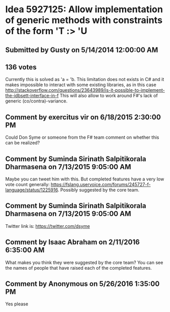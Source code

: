 # Idea 5927125: Allow implementation of generic methods with constraints of the form 'T :> 'U

## Submitted by Gusty on 5/14/2014 12:00:00 AM

## 136 votes

Currently this is solved as 'a = 'b.
This limitation does not exists in C# and it makes impossible to interact with some existing libraries, as in this case http://stackoverflow.com/questions/23643989/is-it-possible-to-implement-the-idbsett-interface-in-f
This will also allow to work around F#'s lack of generic (co/contra)-variance.


## Comment by exercitus vir on 6/18/2015 2:30:00 PM

Could Don Syme or someone from the F# team comment on whether this can be realized?

## Comment by Suminda Sirinath Salpitikorala Dharmasena on 7/13/2015 9:05:00 AM

Maybe you can tweet him with this. But completed features have a very low vote count generally: https://fslang.uservoice.com/forums/245727-f-language/status/1225916. Possibly suggested by the core team.

## Comment by Suminda Sirinath Salpitikorala Dharmasena on 7/13/2015 9:05:00 AM

Twitter link is: https://twitter.com/dsyme

## Comment by Isaac Abraham on 2/11/2016 6:35:00 AM

What makes you think they were suggested by the core team? You can see the names of people that have raised each of the completed features.

## Comment by Anonymous on 5/26/2016 1:35:00 PM

Yes please
